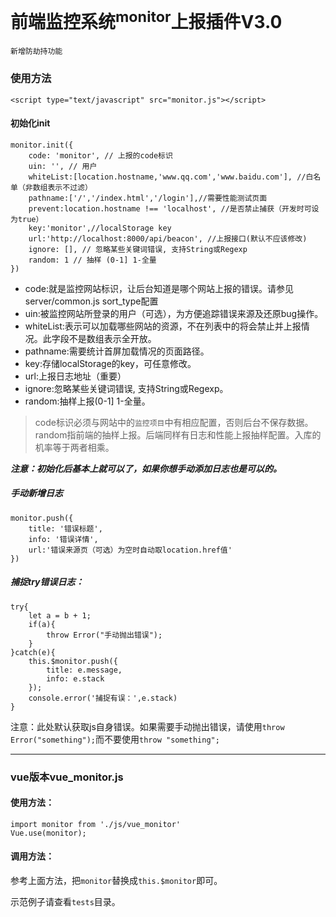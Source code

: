 # 前端监控系统<sup>monitor</sup>上报插件V3.0

	新增防劫持功能

### 使用方法

```
<script type="text/javascript" src="monitor.js"></script>
```

#### 初始化init

```
monitor.init({
    code: 'monitor', // 上报的code标识
    uin: '', // 用户
    whiteList:[location.hostname,'www.qq.com','www.baidu.com'], //白名单（非数组表示不过滤）
    pathname:['/','/index.html','/login'],//需要性能测试页面
    prevent:location.hostname !== 'localhost', //是否禁止捕获（开发时可设为true）
    key:'monitor',//localStorage key
    url:'http://localhost:8000/api/beacon', //上报接口(默认不应该修改)
    ignore: [], // 忽略某些关键词错误, 支持String或Regexp
    random: 1 // 抽样 (0-1] 1-全量
})
```

- code:就是监控网站标识，让后台知道是哪个网站上报的错误。请参见server/common.js  sort_type配置
- uin:被监控网站所登录的用户（可选），为方便追踪错误来源及还原bug操作。
- whiteList:表示可以加载哪些网站的资源，不在列表中的将会禁止并上报情况。此字段不是数组表示全开放。
- pathname:需要统计首屏加载情况的页面路径。
- key:存储localStorage的key，可任意修改。
- url:上报日志地址（重要）
- ignore:忽略某些关键词错误, 支持String或Regexp。
- random:抽样上报(0-1] 1-全量。

> code标识必须与网站中的`监控项目`中有相应配置，否则后台不保存数据。
> random指前端的抽样上报。后端同样有日志和性能上报抽样配置。入库的机率等于两者相乘。

***注意：初始化后基本上就可以了，如果你想手动添加日志也是可以的。***

##### 手动新增日志

```
monitor.push({
    title: '错误标题',
    info: '错误详情',
    url:'错误来源页（可选）为空时自动取location.href值'
})
```
##### 捕捉try错误日志：

```
try{
    let a = b + 1;
    if(a){
        throw Error("手动抛出错误");
    }
}catch(e){
    this.$monitor.push({
        title: e.message,
        info: e.stack
    });
    console.error('捕捉有误：',e.stack)
}
```
注意：此处默认获取js自身错误。如果需要手动抛出错误，请使用`throw Error("something");`而不要使用`throw "something";`


---

### vue版本vue_monitor.js

#### 使用方法：

```
import monitor from './js/vue_monitor'
Vue.use(monitor);
```

#### 调用方法：

参考上面方法，把`monitor`替换成`this.$monitor`即可。

示范例子请查看`tests`目录。
